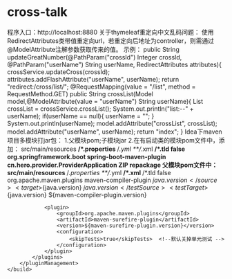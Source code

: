 # cross-talk
程序入口：http://localhost:8880
关于thymeleaf重定向中文乱码问题：
使用RedirectAttributes类带值重定向url，若重定向后地址为controller，则需通过@ModelAttribute注解参数获取传来的值。
示例：
public String updateGreatNumber(@PathParam("crossId") Integer crossId, @PathParam("userName") String userName, RedirectAttributes attributes){
        crossService.updateCross(crossId);
        attributes.addFlashAttribute("userName", userName);
        return "redirect:/cross/list/";
@RequestMapping(value = "/list", method = RequestMethod.GET)
    public String crossList(Model model,@ModelAttribute(value = "userName") String userName){
        List<Cross> crossList = crossService.crossList();
        System.out.println("list:--" + userName);
        if(userName == null){
            userName = "";
        }
        System.out.println(userName);
        model.addAttribute("crossList", crossList);
        model.addAttribute("userName", userName);
        return "index";
    }
Idea下maven项目多模块打jar包：
        1.父模块<packaging>pom</packaging>;子模块<packaging>jar</packaging>
        2.在有启动类的模块pom文件中，添加：
        <build>
        <resources>
            <resource>
                <directory>src/main/resources</directory>
                <includes>
                    <include>**/*.properties</include>
                    <include>**/*.yml</include>
                    <include>**/*.xml</include>
                    <include>**/*.tld</include>
                </includes>
                <filtering>false</filtering>
            </resource>
        <plugins>
            <plugin>
                <groupId>org.springframework.boot</groupId>
                <artifactId>spring-boot-maven-plugin</artifactId>
                <configuration>
                    <!-- 指定该Main Class为全局的唯一入口 -->
                    <mainClass>cn.hero.provider.ProviderApplication</mainClass>
                    <layout>ZIP</layout>
                </configuration>
                <executions>
                    <execution>
                        <goals>
                            <!--可以把依赖的包都打包到生成的Jar包中-->
                            <goal>repackage</goal>
                        </goals>
                    </execution>
                </executions>
            </plugin>
        </plugins>
    </build>
     父模块pom文件中：
     <build>
        <resources>
            <resource>
                <directory>src/main/resources</directory>
                <includes>
                    <include>**/*.properties</include>
                    <include>**/*.yml</include>
                    <include>**/*.xml</include>
                    <include>**/*.tld</include>
                </includes>
                <filtering>false</filtering>
            </resource>
        </resources>
        <pluginManagement>
            <plugins>
                <plugin>
                    <groupId>org.apache.maven.plugins</groupId>
                    <artifactId>maven-compiler-plugin</artifactId>
                    <configuration>
                        <source>${java.version}</source>
                        <target>${java.version}</target>
                        <testSource>${java.version}</testSource>
                        <testTarget>${java.version}</testTarget>
                    </configuration>
                    <version>${maven-compiler-plugin.version}</version>
                </plugin>

                <plugin>
                    <groupId>org.apache.maven.plugins</groupId>
                    <artifactId>maven-surefire-plugin</artifactId>
                    <version>${maven-surefire-plugin.version}</version>
                    <configuration>
                        <skipTests>true</skipTests>  <!--默认关掉单元测试 -->
                    </configuration>
                </plugin>
            </plugins>
        </pluginManagement>
    </build>
